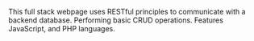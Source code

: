 This full stack webpage uses RESTful principles to communicate with a backend database. Performing basic CRUD operations. Features JavaScript, and PHP languages.
